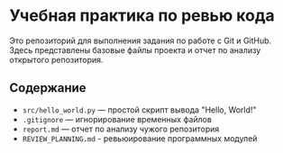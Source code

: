 # Учебная практика по ревью кода

Это репозиторий для выполнения задания по работе с Git и GitHub.  
Здесь представлены базовые файлы проекта и отчет по анализу открытого репозитория.

## Содержание
- `src/hello_world.py` — простой скрипт вывода "Hello, World!"
- `.gitignore` — игнорирование временных файлов
- `report.md` — отчет по анализу чужого репозитория
- `REVIEW_PLANNING.md` - ревьюирование программных модулей
